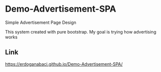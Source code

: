# Demo-Advertisement-SPA
Simple Advertisement Page Design

This system created with pure bootstrap.
My goal is trying how advertising works

## Link
https://erdoganabaci.github.io/Demo-Advertisement-SPA/
